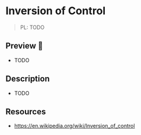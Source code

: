# Inversion of Control

> PL: TODO

## Preview 🎉

* TODO

## Description

* TODO

## Resources

* <https://en.wikipedia.org/wiki/Inversion_of_control>
